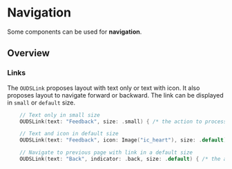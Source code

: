 # Navigation

Some components can be used for **navigation**.

## Overview

### Links

The ``OUDSLink`` proposes layout with text only or text with icon.
It also proposes layout to navigate forward or backward.
The link can be displayed in `small` or `default` size.

```swift
    // Text only in small size
    OUDSLink(text: "Feedback", size: .small) { /* the action to process */ }

    // Text and icon in default size
    OUDSLink(text: "Feedback", icon: Image("ic_heart"), size: .default) { /* the action to process */ }

    // Navigate to previous page with link in a default size
    OUDSLink(text: "Back", indicator: .back, size: .default) { /* the action to process */ }
```
